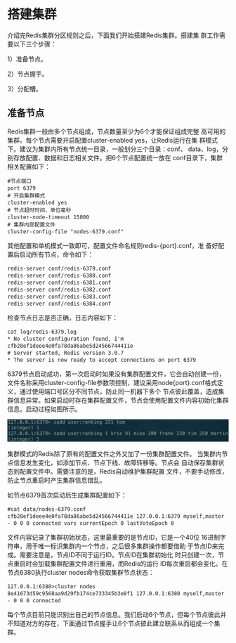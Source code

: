 # 搭建集群

介绍完Redis集群分区规则之后，下面我们开始搭建Redis集群。搭建集 群工作需要以下三个步骤： 

1）准备节点。 

2）节点握手。 

3）分配槽。

## 准备节点

Redis集群一般由多个节点组成，节点数量至少为6个才能保证组成完整 高可用的集群。每个节点需要开启配置cluster-enabled yes，让Redis运行在集 群模式下。建议为集群内所有节点统一目录，一般划分三个目录：conf、 data、log，分别存放配置、数据和日志相关文件。把6个节点配置统一放在 conf目录下，集群相关配置如下：

```text
#节点端口 
port 6379
# 开启集群模式 
cluster-enabled yes
# 节点超时时间，单位毫秒 
cluster-node-timeout 15000
# 集群内部配置文件 
cluster-config-file "nodes-6379.conf"
```

其他配置和单机模式一致即可，配置文件命名规则redis-{port}.conf，准 备好配置后启动所有节点，命令如下：

```text
redis-server conf/redis-6379.conf
redis-server conf/redis-6380.conf
redis-server conf/redis-6381.conf
redis-server conf/redis-6382.conf
redis-server conf/redis-6383.conf
redis-server conf/redis-6384.conf
```

检查节点日志是否正确，日志内容如下：

```text
cat log/redis-6379.log
* No cluster configuration found, I'm cfb28ef1deee4e0fa78da86abe5d24566744411e
# Server started, Redis version 3.0.7
* The server is now ready to accept connections on port 6379
```

6379节点启动成功，第一次启动时如果没有集群配置文件，它会自动创建一份，文件名称采用cluster-config-file参数项控制，建议采用node{port}.conf格式定义，通过使用端口号区分不同节点，防止同一机器下多个 节点彼此覆盖，造成集群信息异常。如果启动时存在集群配置文件，节点会使用配置文件内容初始化集群信息。启动过程如图所示。

![](../../.gitbook/assets/image%20%2854%29.png)

集群模式的Redis除了原有的配置文件之外又加了一份集群配置文件。 当集群内节点信息发生变化，如添加节点、节点下线、故障转移等。节点会 自动保存集群状态到配置文件中。需要注意的是，Redis自动维护集群配置 文件，不要手动修改，防止节点重启时产生集群信息错乱。

如节点6379首次启动后生成集群配置如下：

```text
#cat data/nodes-6379.conf
cfb28ef1deee4e0fa78da86abe5d24566744411e 127.0.0.1:6379 myself,master - 0 0 0 connected vars currentEpoch 0 lastVoteEpoch 0
```

文件内容记录了集群初始状态，这里最重要的是节点ID，它是一个40位 16进制字符串，用于唯一标识集群内一个节点，之后很多集群操作都要借助 于节点ID来完成。需要注意是，节点ID不同于运行ID。节点ID在集群初始化 时只创建一次，节点重启时会加载集群配置文件进行重用，而Redis的运行 ID每次重启都会变化。在节点6380执行cluster nodes命令获取集群节点状态：

```text
127.0.0.1:6380>cluster nodes
8e41673d59c9568aa9d29fb174ce733345b3e8f1 127.0.0.1:6380 myself,master - 0 0 0 connected
```

每个节点目前只能识别出自己的节点信息。我们启动6个节点，但每个节点彼此并不知道对方的存在，下面通过节点握手让6个节点彼此建立联系从而组成一个集群。

